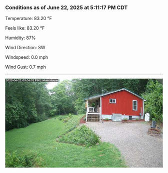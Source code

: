 ### Conditions as of June 22, 2025 at 5:11:17 PM CDT 

Temperature: 83.20 &deg;F

Feels like: 83.20 &deg;F

Humidity: 87%

Wind Direction: SW

Windspeed: 0.0 mph

Wind Gust: 0.7 mph

---

<img src="./images/latest.jpeg"/>

